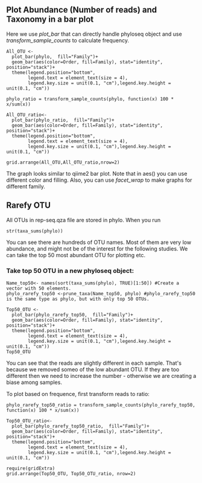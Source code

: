 ## Plot Abundance (Number of reads) and Taxonomy in a bar plot
Here we use *plot_bar* that can directly handle phyloseq object and use *transform_sample_counts* to calculate frequency. 
```
All_OTU <-
  plot_bar(phylo,  fill="Family")+
  geom_bar(aes(color=Order, fill=Family), stat="identity", position="stack")+
  theme(legend.position="bottom",
        legend.text = element_text(size = 4),
        legend.key.size = unit(0.1, "cm"),legend.key.height = unit(0.1, "cm")) 
        
phylo_ratio = transform_sample_counts(phylo, function(x) 100 * x/sum(x))

All_OTU_ratio<-
  plot_bar(phylo_ratio,  fill="Family")+
  geom_bar(aes(color=Order, fill=Family), stat="identity", position="stack")+
  theme(legend.position="bottom",
        legend.text = element_text(size = 4),
        legend.key.size = unit(0.1, "cm"),legend.key.height = unit(0.1, "cm"))

grid.arrange(All_OTU,All_OTU_ratio,nrow=2)
```
The graph looks similar to qiime2 bar plot. Note that in aes() you can use different color and filling. Also, you can use *facet_wrap* to make graphs for different family. 

## Rarefy OTU
All OTUs in rep-seq.qza file are stored in phylo. When you run 
```
str(taxa_sums(phylo))
```
You can see there are hundreds of OTU names. Most of them are very low abundance, and might not be of the interest for the following studies. We can take the top 50 most abundant OTU for plotting etc.

### Take top 50 OTU in a new phyloseq object:

```
Name_top50<- names(sort(taxa_sums(phylo), TRUE)[1:50]) #Create a vector with 50 elements. 
phylo_rarefy_top50 <-prune_taxa(Name_top50, phylo) #phylo_rarefy_top50 is the same type as phylo, but with only top 50 OTUs.

Top50_OTU <-
  plot_bar(phylo_rarefy_top50,  fill="Family")+
  geom_bar(aes(color=Order, fill=Family), stat="identity", position="stack")+
  theme(legend.position="bottom",
        legend.text = element_text(size = 4),
        legend.key.size = unit(0.1, "cm"),legend.key.height = unit(0.1, "cm"))
Top50_OTU
```
You can see that the reads are slightly different in each sample. That's because we removed someo of the low abundant OTU. If they are too different then we need to increase the number - otherwise we are creating a biase among samples. 

To plot based on frequence, first transform reads to ratio: 

```
phylo_rarefy_top50_ratio = transform_sample_counts(phylo_rarefy_top50, function(x) 100 * x/sum(x))

Top50_OTU_ratio<-
  plot_bar(phylo_rarefy_top50_ratio,  fill="Family")+
  geom_bar(aes(color=Order, fill=Family), stat="identity", position="stack")+
  theme(legend.position="bottom",
        legend.text = element_text(size = 4),
        legend.key.size = unit(0.1, "cm"),legend.key.height = unit(0.1, "cm"))

require(gridExtra)
grid.arrange(Top50_OTU, Top50_OTU_ratio, nrow=2)
```
